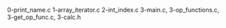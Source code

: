 0-print_name.c
1-array_iterator.c
2-int_index.c
3-main.c, 3-op_functions.c, 3-get_op_func.c, 3-calc.h
